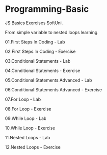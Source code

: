# Programming-Basic

JS Basics Exercises SoftUni.

From simple variable to nested loops learning. 

01.First Steps In Coding - Lab

02.First Steps In Coding - Exercise

03.Conditional Statements - Lab

04.Conditional Statements - Exercise

05.Conditional Statements Advanced - Lab

06.Conditional Statements Advanced - Exercise

07.For Loop - Lab

08.For Loop - Exercise

09.While Loop - Lab

10.While Loop - Exercise

11.Nested Loops - Lab

12.Nested Loops - Exercise
